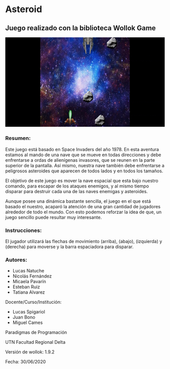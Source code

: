 # Asteroid 

## Juego realizado con la biblioteca Wollok Game

![](img/game_animation.gif)

### Resumen:

Este juego está basado en Space Invaders del año 1978. En esta aventura estamos al mando de una nave que se mueve en todas direcciones y debe enfrentarse a ordas de alienígenas invasores, que se reunen en la parte superior de la pantalla. Así mismo, nuestra nave también debe enfrentarse a peligrosos asteroides que aparecen de todos lados y en todos los tamaños.

El objetivo de este juego es mover la nave espacial que esta bajo nuestro comando, para escapar de los ataques enemigos, y al mismo tiempo disparar para destruir cada una de las naves enemigas y asteroides.

Aunque posee una dinámica bastante sencilla, el juego en el que está basado el nuestro, acaparó la atención de una gran cantidad de jugadores alrededor de todo el mundo. Con esto podemos reforzar la idea de que, un juego sencillo puede resultar muy interesante.

### Instrucciones:

El jugador utilizará las flechas de movimiento (arriba), (abajo), (izquierda) y (derecha) para moverse y la barra espaciadora para disparar.

### Autores:
- Lucas Natuche
- Nicolás Fernández
- Micaela Pavarín
- Esteban Ruiz
- Tatiana Alvarez

Docente/Curso/Institución:
- Lucas Spigariol
- Juan Bono
- Miguel Cames

Paradigmas de Programación

UTN Facultad Regional Delta

Versión de wollok: 1.9.2

Fecha: 30/06/2020
